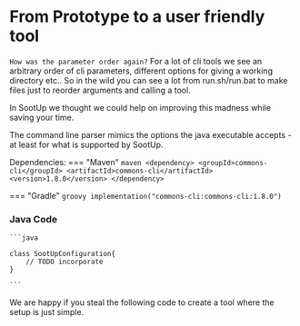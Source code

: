 # From Prototype to a user friendly tool

`How was the parameter order again?`
For a lot of cli tools we see an arbitrary order of cli parameters, different options for giving a working directory etc..
So in the wild you can see a lot from run.sh/run.bat to make files just to reorder arguments and calling a tool.

In SootUp we thought we could help on improving this madness while saving your time.

The command line parser mimics the options the java executable accepts - at least for what is supported by SootUp.

Dependencies:
=== "Maven"
    ```maven
    <dependency>
        <groupId>commons-cli</groupId>
        <artifactId>commons-cli</artifactId>
        <version>1.8.0</version>
    </dependency>
    ```

=== "Gradle"
    ```groovy
        implementation("commons-cli:commons-cli:1.8.0")
    ```

### Java Code

    ```java
    
    class SootUpConfiguration{
        // TODO incorporate
    }
    
    ```

We are happy if you steal the following code to create a tool where the setup is just simple.
